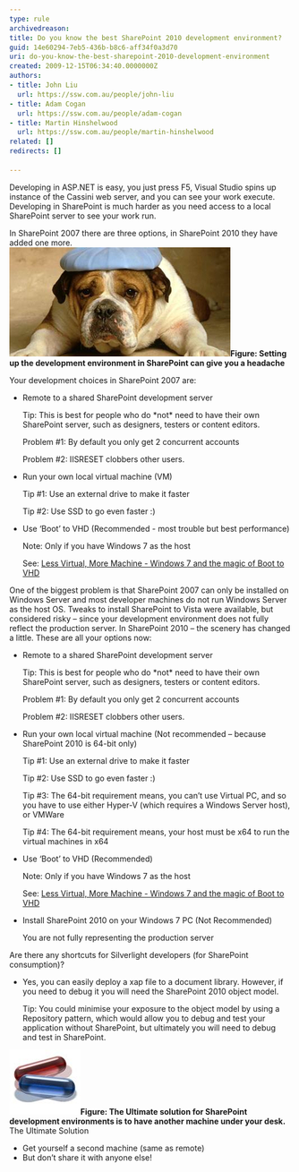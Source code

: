 ```yaml
---
type: rule
archivedreason: 
title: Do you know the best SharePoint 2010 development environment?
guid: 14e60294-7eb5-436b-b8c6-aff34f0a3d70
uri: do-you-know-the-best-sharepoint-2010-development-environment
created: 2009-12-15T06:34:40.0000000Z
authors:
- title: John Liu
  url: https://ssw.com.au/people/john-liu
- title: Adam Cogan
  url: https://ssw.com.au/people/adam-cogan
- title: Martin Hinshelwood
  url: https://ssw.com.au/people/martin-hinshelwood
related: []
redirects: []

---
```


Developing in ASP.NET is easy, you just press F5, Visual Studio spins up instance of the Cassini web server, and you can see your work execute. Developing in SharePoint is much harder as you need access to a local SharePoint server to see your work run.

In SharePoint 2007 there are three options, in SharePoint 2010 they have added one more.
![](/rules/do-you-know-the-best-sharepoint-2010-development-environment/SetupSPEnviroment.jpg)**Figure: Setting up the development environment in SharePoint can give you a headache** 
<!--endintro-->
 Your development choices in SharePoint 2007 are: 
* Remote to a shared SharePoint development server 

    Tip: This is best for people who do \*not\* need to have their own SharePoint server, such as designers, testers or content editors.

    Problem #1: By default you only get 2 concurrent accounts

    Problem #2: IISRESET clobbers other users.
* Run your own local virtual machine (VM)

    Tip #1: Use an external drive to make it faster

    Tip #2: Use SSD to go even faster :)
* Use ‘Boot’ to VHD (Recommended - most trouble but best performance)

    Note: Only if you have Windows 7 as the host 

    See: [Less Virtual, More Machine - Windows 7 and the magic of Boot to VHD](http://www.hanselman.com/blog/LessVirtualMoreMachineWindows7AndTheMagicOfBootToVHD.aspx)


One of the biggest problem is that SharePoint 2007 can only be installed on Windows Server and most developer machines do not run Windows Server as the host OS. Tweaks to install SharePoint to Vista were available, but considered risky – since your development environment does not fully reflect the production server.
 In SharePoint 2010 – the scenery has changed a little. These are all your options now:

* Remote to a shared SharePoint development server 

    Tip: This is best for people who do \*not\* need to have their own SharePoint server, such as designers, testers or content editors.

    Problem #1: By default you only get 2 concurrent accounts

    Problem #2: IISRESET clobbers other users.
* Run your own local virtual machine (Not recommended – because SharePoint 2010 is 64-bit only) 

    Tip #1: Use an external drive to make it faster

    Tip #2: Use SSD to go even faster :)

    Tip #3: The 64-bit requirement means, you can’t use Virtual PC, and so you have to use either Hyper-V (which requires a Windows Server host), or VMWare

    Tip #4: The 64-bit requirement means, your host must be x64 to run the virtual machines in x64
* Use ‘Boot’ to VHD (Recommended) 

    Note: Only if you have Windows 7 as the host

    See: [Less Virtual, More Machine - Windows 7 and the magic of Boot to VHD](http://www.hanselman.com/blog/LessVirtualMoreMachineWindows7AndTheMagicOfBootToVHD.aspx)
* Install SharePoint 2010 on your Windows 7 PC (Not Recommended)

    You are not fully representing the production server

 Are there any shortcuts for Silverlight developers (for SharePoint consumption)? 

* Yes, you can easily deploy a xap file to a document library. However, if you need to debug it you will need the SharePoint 2010 object model. 

    Tip: You could minimise your exposure to the object model by using a Repository pattern, which would allow you to debug and test your application without SharePoint, but ultimately you will need to debug and test in SharePoint.

![](/rules/do-you-know-the-best-sharepoint-2010-development-environment/UltimateSolution.jpg)**Figure: The Ultimate solution for SharePoint development environments is to have another machine under your desk.** The Ultimate Solution 

* Get yourself a second machine (same as remote)
* But don’t share it with anyone else!

